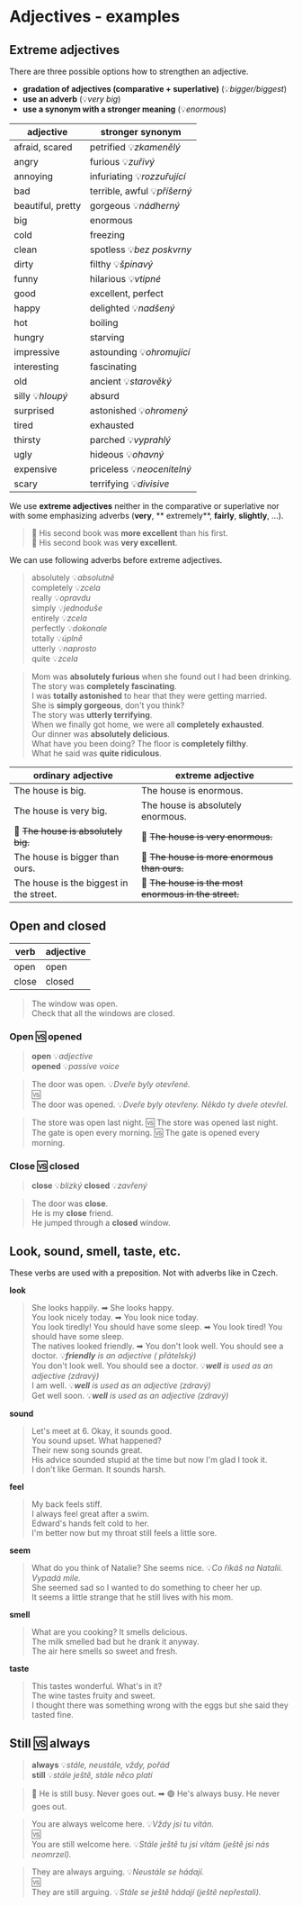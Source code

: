 # Adjectives - examples

## Extreme adjectives

There are three possible options how to strengthen an adjective.

* **gradation of adjectives (comparative + superlative)** (💡*bigger/biggest*)
* **use an adverb** (💡*very big*)
* **use a synonym with a stronger meaning** (💡*enormous*)

| adjective         | stronger synonym              |
|-------------------|-------------------------------|
| afraid, scared    | 	petrified 💡*zkamenělý*      |
| angry             | 	furious 💡*zuřivý*           |
| annoying          | 	infuriating 💡*rozzuřující*  |
| bad               | 	terrible, awful 💡*příšerný* |
| beautiful, pretty | 	gorgeous 💡*nádherný*        |
| big               | 	enormous                     |
| cold              | 	freezing                     |
| clean             | 	spotless 💡*bez poskvrny*    |
| dirty             | 	filthy 💡*špinavý*           |
| funny             | 	hilarious 💡*vtipné*         |
| good              | 	excellent, perfect           |
| happy             | 	delighted 💡*nadšený*        |
| hot               | 	boiling                      |
| hungry            | 	starving                     |
| impressive        | 	astounding 💡*ohromující*    |
| interesting       | 	fascinating                  |
| old               | 	ancient 💡*starověký*        |
| silly 💡*hloupý*  | absurd                        |
| surprised         | 	astonished 💡*ohromený*      |
| tired             | 	exhausted                    |
| thirsty           | 	parched 💡*vyprahlý*         |
| ugly              | 	hideous 💡*ohavný*           |
| expensive         | 	priceless 💡*neocenitelný*   |
| scary             | 	terrifying 💡*divisive*      |

We use **extreme adjectives** neither in the comparative or superlative nor with some emphasizing adverbs (**very**, **
extremely**, **fairly**, **slightly**, ...).

> 🔴 His second book was **more excellent** than his first. <br/>
> 🔴 His second book was **very excellent**. <br/>

We can use following adverbs before extreme adjectives.

> absolutely 💡*absolutně* <br/>
> completely 💡*zcela* <br/>
> really 💡*opravdu* <br/>
> simply 💡*jednoduše* <br/>
> entirely 💡*zcela* <br/>
> perfectly 💡*dokonale* <br/>
> totally 💡*úplně* <br/>
> utterly 💡*naprosto* <br/>
> quite 💡*zcela* <br/>

> Mom was **absolutely furious** when she found out I had been drinking. <br/>
> The story was **completely fascinating**. <br/>
> I was **totally astonished** to hear that they were getting married. <br/>
> She is **simply gorgeous**, don't you think? <br/>
> The story was **utterly terrifying**. <br/>
> When we finally got home, we were all **completely exhausted**. <br/>
> Our dinner was **absolutely delicious**. <br/>
> What have you been doing? The floor is **completely filthy**. <br/>
> What he said was **quite ridiculous**. <br/>

| ordinary adjective                      | extreme adjective                                    |
|-----------------------------------------|------------------------------------------------------|
| The house is big.                       | The house is enormous.                               |
| The house is very big.                  | The house is absolutely enormous.                    |
| 🔴 ~~The house is absolutely big.~~     | 🔴 ~~The house is very enormous.~~                   |
| The house is bigger than ours.          | 🔴 ~~The house is more enormous than ours.~~         |
| The house is the biggest in the street. | 🔴 ~~The house is the most enormous in the street.~~ |

## Open and closed

| verb  | adjective |
|-------|-----------|
| open  | open      |
| close | closed    |

> The window was open. <br/>
> Check that all the windows are closed. <br/>

### Open 🆚 opened

> **open** 💡*adjective* <br/>
> **opened** 💡*passive voice* <br/>

> The door was open. 💡*Dveře byly otevřené.* <br/>
> 🆚 <br/>
> The door was opened. 💡*Dveře byly otevřeny. Někdo ty dveře otevřel.* <br/>

> The store was open last night. 🆚 The store was opened last night. <br/>
> The gate is open every morning. 🆚 The gate is opened every morning. <br/>

### Close 🆚 closed

> **close** 💡*blízký*
> **closed** 💡*zavřený*

> The door was **close**. <br/>
> He is my **close** friend. <br/>
> He jumped through a **closed** window. <br/>

## Look, sound, smell, taste, etc.

These verbs are used with a preposition. Not with adverbs like in Czech.

**look**

> She looks happily. ➡ She looks happy. <br/>
> You look nicely today. ➡ You look nice today. <br/>
> You look tiredly! You should have some sleep. ➡ You look tired! You should have some sleep. <br/>
> The natives looked friendly. ➡ You don't look well. You should see a doctor. 💡***friendly** is an adjective (
přátelský)* <br/>
> You don't look well. You should see a doctor. 💡***well** is used as an adjective (zdravý)* <br/>
> I am well. 💡***well** is used as an adjective (zdravý)* <br/>
> Get well soon. 💡***well** is used as an adjective (zdravý)* <br/>

**sound**

> Let's meet at 6. Okay, it sounds good. <br/>
> You sound upset. What happened? <br/>
> Their new song sounds great. <br/>
> His advice sounded stupid at the time but now I'm glad I took it. <br/>
> I don't like German. It sounds harsh. <br/>

**feel**

> My back feels stiff. <br/>
> I always feel great after a swim. <br/>
> Edward's hands felt cold to her. <br/>
> I'm better now but my throat still feels a little sore. <br/>

**seem**

> What do you think of Natalie? She seems nice. 💡*Co říkáš na Natalii. Vypadá mile.* <br/>
> She seemed sad so I wanted to do something to cheer her up. <br/>
> It seems a little strange that he still lives with his mom. <br/>

**smell**

> What are you cooking? It smells delicious. <br/>
> The milk smelled bad but he drank it anyway. <br/>
> The air here smells so sweet and fresh. <br/>

**taste**

> This tastes wonderful. What's in it? <br/>
> The wine tastes fruity and sweet. <br/>
> I thought there was something wrong with the eggs but she said they tasted fine. <br/>

## Still 🆚 always

> **always** 💡*stále, neustále, vždy, pořád* <br/>
> **still** 💡*stále ještě, stále něco platí* <br/>

> 🔴 He is still busy. Never goes out. ➡ 🟢 He's always busy. He never goes out. <br/>

> You are always welcome here. 💡*Vždy jsi tu vítán.* <br/>
> 🆚 <br/>
> You are still welcome here. 💡*Stále ještě tu jsi vítám (ještě jsi nás neomrzel).* <br/>

> They are always arguing. 💡*Neustále se hádají.* <br/>
> 🆚 <br/>
> They are still arguing. 💡*Stále se ještě hádají (ještě nepřestali).* <br/>
